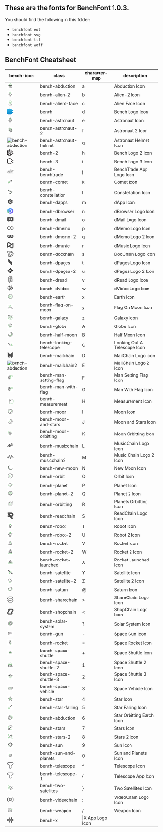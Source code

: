 ## These are the fonts for BenchFont 1.0.3.

You should find the following in this folder:

- `benchfont.eot`
- `benchfont.svg`
- `benchfont.ttf`
- `benchfont.woff`


## BenchFont Cheatsheet

| bench-icon | class | character-map | description |
|------------|-------|---------------|-------------|
|<img src="icons/abduction.svg" width="20" height="20" alt="bench-abduction"/>|bench-abduction|a|Abduction Icon|
|<img src="icons/alien-2.svg" width="20" height="20" alt="bench-abduction"/>|bench-alien-2|b|Alien-2 Icon|
|<img src="icons/alien-face.svg" width="20" height="20" alt="bench-abduction"/>|bench-alient-face|c|Alien Face Icon|
|<img src="icons/bench-2.svg" width="20" height="20" alt="bench"/>|bench|d|Bench Logo Icon|
|<img src="icons/astronaut.svg" width="20" height="20" alt="bench-astronaut"/>|bench-astronaut|e|Astronaut Icon|
|<img src="icons/astronaut-2.svg" width="20" height="20" alt="bench-abduction"/>|bench-astronaut-2|f|Astronaut 2 Icon|
|<img src="icons/astronaut-helment.svg" width="20" height="20" alt="bench-abduction"/>|bench-astronaut-helmet|g|Astronaut Helmet Icon|
|<img src="icons/bench-6.svg" width="20" height="20" alt="bench-2"/>|bench-2|h|Bench Logo 2 Icon|
|<img src="icons/bench-7.svg" width="20" height="20" alt="bench-3"/>|bench-3|i|Bench Logo 3 Icon|
|<img src="icons/benchtrade.svg" width="20" height="20" alt="bench-abduction"/>|bench-benchtrade|j|BenchTrade App Logo Icon|
|<img src="icons/comet.svg" width="20" height="20" alt="bench-abduction"/>|bench-comet|k|Comet Icon|
|<img src="icons/constellation.svg" width="20" height="20" alt="bench-abduction"/>|bench-constellation|l|Constellation Icon|
|<img src="icons/dapps.svg" width="20" height="20" alt="bench-abduction"/>|bench-dapps|m|dApp Icon|
|<img src="icons/dbrowser.svg" width="20" height="20" alt="bench-abduction"/>|bench-dbrowser|n|dBrowser Logo Icon|
|<img src="icons/dmail.svg" width="20" height="20" alt="bench-abduction"/>|bench-dmail|o|dMail Logo Icon|
|<img src="icons/dmemo.svg" width="20" height="20" alt="bench-abduction"/>|bench-dmemo|p|dMemo Logo Icon|
|<img src="icons/dmemo-2.svg" width="20" height="20" alt="bench-abduction"/>|bench-dmemo-2|q|dMemo Logo 2 Icon|
|<img src="icons/dmusic.svg" width="20" height="20" alt="bench-abduction"/>|bench-dmusic|r|dMusic Logo Icon|
|<img src="icons/docchain.svg" width="20" height="20" alt="bench-abduction"/>|bench-docchain|s|DocChain Logo Icon|
|<img src="icons/dpages.svg" width="20" height="20" alt="bench-abduction"/>|bench-dpages|t|dPages Logo Icon|
|<img src="icons/dpages-2.svg" width="20" height="20" alt="bench-abduction"/>|bench-dpages-2|u|dPages Logo 2 Icon|
|<img src="icons/dread.svg" width="20" height="20" alt="bench-abduction"/>|bench-dread|v|dRead Logo Icon|
|<img src="icons/dvideo.svg" width="20" height="20" alt="bench-abduction"/>|bench-dvideo|w|dVideo Logo Icon|
|<img src="icons/earth.svg" width="20" height="20" alt="bench-abduction"/>|bench-earth|x|Earth Icon|
|<img src="icons/flag-on-moon.svg" width="20" height="20" alt="bench-abduction"/>|bench-flag-on-moon|y|Flag On Moon Icon|
|<img src="icons/galaxy.svg" width="20" height="20" alt="bench-abduction"/>|bench-galaxy|z|Galaxy Icon|
|<img src="icons/globe.svg" width="20" height="20" alt="bench-abduction"/>|bench-globe|A|Globe Icon|
|<img src="icons/half-moon.svg" width="20" height="20" alt="bench-abduction"/>|bench-half-moon|B|Half Moon Icon|
|<img src="icons/looking-telescope.svg" width="20" height="20" alt="bench-abduction"/>|bench-looking-telescope|C|Looking Out A Telescope Icon|
|<img src="icons/mailchain.svg" width="20" height="20" alt="bench-abduction"/>|bench-mailchain|D|MailChain Logo Icon|
|<img src="icons/mailchain-2.svg" width="20" height="20" alt="bench-abduction"/>|bench-mailchain2|E|MailChain Logo 2 Icon|
|<img src="icons/man-setting-flag.svg" width="20" height="20" alt="bench-abduction"/>|bench-man-setting-flag|F|Man Setting Flag Icon|
|<img src="icons/man-with-flag.svg" width="20" height="20" alt="bench-abduction"/>|bench-man-with-flag|G|Man With Flag Icon|
|<img src="icons/measurement.svg" width="20" height="20" alt="bench-abduction"/>|bench-measurement|H|Measurement Icon|
|<img src="icons/moon.svg" width="20" height="20" alt="bench-abduction"/>|bench-moon|I|Moon Icon|
|<img src="icons/moon-and-stars.svg" width="20" height="20" alt="bench-abduction"/>|bench-moon-and-stars|J|Moon and Stars Icon|
|<img src="icons/moon-orbitting.svg" width="20" height="20" alt="bench-abduction"/>|bench-moon-orbitting|K|Moon Orbitting Icon|
|<img src="icons/musicchain.svg" width="20" height="20" alt="bench-abduction"/>|bench-musicchain|L|MusicChain Logo Icon|
|<img src="icons/musicchain2.svg" width="20" height="20" alt="bench-abduction"/>|bench-musicchain2|M|Music Chain Logo 2 Icon|
|<img src="icons/new-moon.svg" width="20" height="20" alt="bench-abduction"/>|bench-new-moon|N|New Moon Icon|
|<img src="icons/orbit.svg" width="20" height="20" alt="bench-abduction"/>|bench-orbit|O|Orbit Icon|
|<img src="icons/planet.svg" width="20" height="20" alt="bench-abduction"/>|bench-planet|P|Planet Icon|
|<img src="icons/planet-2.svg" width="20" height="20" alt="bench-abduction"/>|bench-planet-2|Q|Planet 2 Icon|
|<img src="icons/planets-orbitting.svg" width="20" height="20" alt="bench-abduction"/>|bench-orbitting|R|Planets Orbitting Icon|
|<img src="icons/readchain.svg" width="20" height="20" alt="bench-abduction"/>|bench-readchain|S|ReadChain Logo Icon|
|<img src="icons/robot.svg" width="20" height="20" alt="bench-abduction"/>|bench-robot|T|Robot Icon|
|<img src="icons/robot-2.svg" width="20" height="20" alt="bench-abduction"/>|bench-robot-2|U|Robot 2 Icon|
|<img src="icons/rocket.svg" width="20" height="20" alt="bench-abduction"/>|bench-rocket|V|Rocket Icon|
|<img src="icons/rocket-2.svg" width="20" height="20" alt="bench-abduction"/>|bench-rocket-2|W|Rocket 2 Icon|
|<img src="icons/rocket-launched.svg" width="20" height="20" alt="bench-abduction"/>|bench-rocket-launched|X|Rocket Launched Icon|
|<img src="icons/satellite.svg" width="20" height="20" alt="bench-abduction"/>|bench-satellite|Y|Satellite Icon|
|<img src="icons/satellite-2.svg" width="20" height="20" alt="bench-abduction"/>|bench-satellite-2|Z|Satellite 2 Icon|
|<img src="icons/saturn.svg" width="20" height="20" alt="bench-abduction"/>|bench-saturn|@|Saturn Icon|
|<img src="icons/sharechain.svg" width="20" height="20" alt="bench-abduction"/>|bench-sharechain|>|ShareChain Logo Icon|
|<img src="icons/shopchain.svg" width="20" height="20" alt="bench-abduction"/>|bench-shopchain|<|ShopChain Logo Icon|
|<img src="icons/solar-system.svg" width="20" height="20" alt="bench-abduction"/>|bench-solar-system|?|Solar System Icon|
|<img src="icons/space-gun.svg" width="20" height="20" alt="bench-abduction"/>|bench-gun|-|Space Gun Icon|
|<img src="icons/space-rocket.svg" width="20" height="20" alt="bench-abduction"/>|bench-rocket|=|Space Rocket Icon|
|<img src="icons/space-shuttle.svg" width="20" height="20" alt="bench-abduction"/>|bench-space-shuttle|+|Space Shuttle Icon|
|<img src="icons/space-shuttle-2.svg" width="20" height="20" alt="bench-abduction"/>|bench-space-shuttle-2|1|Space Shuttle 2 Icon|
|<img src="icons/space-shuttle-3.svg" width="20" height="20" alt="bench-abduction"/>|bench-space-shuttle-3|2|Space Shuttle 3 Icon|
|<img src="icons/space-vehicle.svg" width="20" height="20" alt="bench-abduction"/>|bench-space-vehicle|3|Space Vehicle Icon|
|<img src="icons/star.svg" width="20" height="20" alt="bench-abduction"/>|bench-star|4|Star Icon|
|<img src="icons/star-falling.svg" width="20" height="20" alt="bench-abduction"/>|bench-star-falling|5|Star Falling Icon|
|<img src="icons/star-orbitting-earth.svg" width="20" height="20" alt="bench-star-orbitting-earth"/>|bench-abduction|6|Star Orbitting Earch Icon|
|<img src="icons/stars.svg" width="20" height="20" alt="bench-abduction"/>|bench-stars|7|Stars Icon|
|<img src="icons/stars-2.svg" width="20" height="20" alt="bench-abduction"/>|bench-stars-2|8|Stars 2 Icon|
|<img src="icons/sun.svg" width="20" height="20" alt="bench-abduction"/>|bench-sun|9|Sun Icon|
|<img src="icons/sun-and-planets.svg" width="20" height="20" alt="bench-abduction"/>|bench-sun-and-planets|0|Sun and Planets Icon|
|<img src="icons/telescope.svg" width="20" height="20" alt="bench-abduction"/>|bench-telescope|^|Telescope Icon|
|<img src="icons/telescope.svg" width="20" height="20" alt="bench-abduction"/>|bench-telescope-1|{|Telescope App Icon|
|<img src="icons/two-satellites.svg" width="20" height="20" alt="bench-abduction"/>|bench-two-satellites|}|Two Satellites Icon|
|<img src="icons/videochain.svg" width="20" height="20" alt="bench-abduction"/>|bench-videochain|:|VideoChain Logo Icon|
|<img src="icons/weapon.svg" width="20" height="20" alt="bench-abduction"/>|bench-weapon|/|Weapon Icon|
|<img src="icons/x.svg" width="20" height="20" alt="bench-abduction"/>|bench-x|\|X App Logo Icon|
